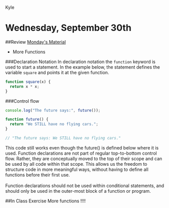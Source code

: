 Kyle
# Wednesday, September 30th

##Review
[Monday's Material](https://github.com/calebatwood/Week3_Monday)
<br>
- More Functions

###Declaration Notation
In declaration notation the `function` keyword is used to start a statement. In the example
below, the statement defines the variable `square` and points it at the given function.
```javascript
function square(x) {
  return x * x;
}
```
###Control flow

```javascript
console.log("The future says:", future());

function future() {
  return "We STILL have no flying cars.";
}

// "The future says: We STILL have no flying cars."
```
This code still works even though the future() is defined below where it is used. Function declarations are not part of regular top-to-bottom control flow. Rather, they are conceptually moved to the top of their scope and can be used by all code within that scope.
This allows us the freedom to structure code in more meaningful ways, without having to define all functions before their first use.
<br>
<br>
Function declarations should not be used within conditional statements, and should only be used in the outer-most block of a function or program.

##In Class Exercise
More functions !!!!

